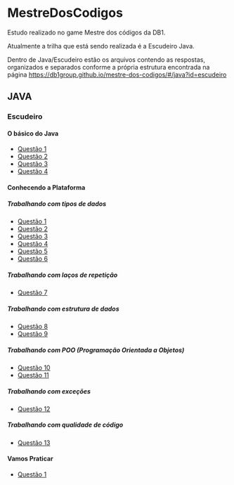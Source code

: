# MestreDosCodigos
Estudo realizado no game Mestre dos códigos da DB1.

Atualmente a trilha que está sendo realizada é a Escudeiro Java.

Dentro de Java/Escudeiro estão os arquivos contendo as respostas, organizados e separados conforme a própria estrutura encontrada na página https://db1group.github.io/mestre-dos-codigos/#/java?id=escudeiro

## JAVA

### Escudeiro

#### O básico do Java

* [Questão 1](https://github.com/CristianWelter93/MestreDosCodigos/blob/main/Java/Escudeiro/O%20b%C3%A1sico%20do%20Java/1/HistoriadoJava.md)
* [Questão 2](https://github.com/CristianWelter93/MestreDosCodigos/blob/main/Java/Escudeiro/O%20b%C3%A1sico%20do%20Java/2/JVM-JDK-JRE.md)
* [Questão 3](https://github.com/CristianWelter93/MestreDosCodigos/tree/main/Java/Escudeiro/O%20b%C3%A1sico%20do%20Java/3)
* [Questão 4](https://github.com/CristianWelter93/MestreDosCodigos/tree/main/Java/Escudeiro/O%20b%C3%A1sico%20do%20Java/4)

#### Conhecendo a Plataforma

##### Trabalhando com tipos de dados


* [Questão 1](https://github.com/CristianWelter93/MestreDosCodigos/blob/main/Java/Escudeiro/Conhecendo%20a%20Plataforma/Trabalhando%20com%20tipos%20de%20dados/1.md)
* [Questão 2](https://github.com/CristianWelter93/MestreDosCodigos/blob/main/Java/Escudeiro/Conhecendo%20a%20Plataforma/Trabalhando%20com%20tipos%20de%20dados/2.md)
* [Questão 3](https://github.com/CristianWelter93/MestreDosCodigos/blob/main/Java/Escudeiro/Conhecendo%20a%20Plataforma/Trabalhando%20com%20tipos%20de%20dados/3.md)
* [Questão 4](https://github.com/CristianWelter93/MestreDosCodigos/blob/main/Java/Escudeiro/Conhecendo%20a%20Plataforma/Trabalhando%20com%20tipos%20de%20dados/4/ConversaoBigDecimal.java)
* [Questão 5](https://github.com/CristianWelter93/MestreDosCodigos/blob/main/Java/Escudeiro/Conhecendo%20a%20Plataforma/Trabalhando%20com%20tipos%20de%20dados/5/ConversaoDatas.java)
* [Questão 6](https://github.com/CristianWelter93/MestreDosCodigos/blob/main/Java/Escudeiro/Conhecendo%20a%20Plataforma/Trabalhando%20com%20tipos%20de%20dados/6/EstudoArray.java)

##### Trabalhando com laços de repetição
* [Questão 7](https://github.com/CristianWelter93/MestreDosCodigos/tree/main/Java/Escudeiro/Conhecendo%20a%20Plataforma/Trabalhando%20com%20la%C3%A7os%20de%20repeti%C3%A7%C3%A3o/7)
##### Trabalhando com estrutura de dados
* [Questão 8](https://github.com/CristianWelter93/MestreDosCodigos/blob/main/Java/Escudeiro/Conhecendo%20a%20Plataforma/Trabalhando%20com%20estrutura%20de%20dados/8/CollectionEstudo.java)
* [Questão 9](https://github.com/CristianWelter93/MestreDosCodigos/blob/main/Java/Escudeiro/Conhecendo%20a%20Plataforma/Trabalhando%20com%20estrutura%20de%20dados/9/MapEstudo.java)

##### Trabalhando com POO (Programação Orientada a Objetos)
* [Questão 10](https://github.com/CristianWelter93/MestreDosCodigos/tree/main/Java/Escudeiro/Conhecendo%20a%20Plataforma/Trabalhando%20com%20POO%20(Programa%C3%A7%C3%A3o%20Orientada%20a%20Objetos)/10)
* [Questão 11](https://github.com/CristianWelter93/MestreDosCodigos/tree/main/Java/Escudeiro/Conhecendo%20a%20Plataforma/Trabalhando%20com%20POO%20(Programa%C3%A7%C3%A3o%20Orientada%20a%20Objetos)/11)
##### Trabalhando com exceções
* [Questão 12](https://github.com/CristianWelter93/MestreDosCodigos/tree/main/Java/Escudeiro/Conhecendo%20a%20Plataforma/Trabalhando%20com%20exce%C3%A7%C3%B5es)
##### Trabalhando com qualidade de código
* [Questão 13](https://github.com/CristianWelter93/MestreDosCodigos/tree/main/Java/Escudeiro/Conhecendo%20a%20Plataforma/Trabalhando%20com%20qualidade%20de%20c%C3%B3digo/13)
#### Vamos Praticar
* [Questão 1](https://github.com/CristianWelter93/MestreDosCodigos)
